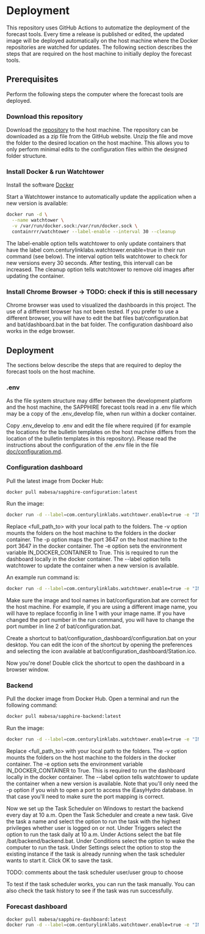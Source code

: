 # Deployment

This repository uses GitHub Actions to automatize the deployment of the forecast tools. Every time a release is published or edited, the updated image will be deployed automatically on the host machine where the Docker repositories are watched for updates. The following section describes the steps that are required on the host machine to initially deploy the forecast tools.

## Prerequisites
Perform the following steps the computer where the forecast tools are deployed.

### Download this repository
Download the [repository](https://github.com/hydrosolutions/SAPPHIRE_Forecast_Tools) to the host machine. The repository can be downloaded as a zip file from the GitHub website. Unzip the file and move the folder to the desired location on the host machine. This allows you to only perform minimal edits to the configuration files within the designed folder structure.

### Install Docker & run Watchtower
Install the software [Docker](https://docs.docker.com/install/)

Start a Watchtower instance to automatically update the application when a new version is available:
```bash
docker run -d \
  --name watchtower \
  -v /var/run/docker.sock:/var/run/docker.sock \
  containrrr/watchtower --label-enable --interval 30 --cleanup
```
The label-enable option tells watchtower to only update containers that have the label com.centurylinklabs.watchtower.enable=true in their run command (see below). The interval option tells watchtower to check for new versions every 30 seconds. After testing, this intervall can be increased. The cleanup option tells watchtower to remove old images after updating the container.

### Install Chrome Browser -> TODO: check if this is still necessary
Chrome browser was used to visualized the dashboards in this project. The use of a different browser has not been tested. If you prefer to use a different browser, you will have to edit the bat files bat/configuration.bat and bat/dashboard.bat in the bat folder.
The configuration dashboard also works in the edge browser.

## Deployment
The sections below describe the steps that are required to deploy the forecast tools on the host machine.

### .env
As the file system structure may differ between the development platform and the host machine, the SAPPHIRE forecast tools read in a .env file which may be a copy of the .env_develop file, when run within a docker container.

Copy .env_develop to .env and edit the file where required (if for example the locations for the bulletin templates on the host machine differs from the location of the bulletin templates in this repository). Please read the instructions about the configuration of the .env file in the file [doc/configuration.md](doc/configuration.md).

### Configuration dashboard
Pull the latest image from Docker Hub:
```bash
docker pull mabesa/sapphire-configuration:latest
```
Run the image:
```bash
docker run -d --label=com.centurylinklabs.watchtower.enable=true -e "IN_DOCKER_CONTAINER=True" -v <full_path_to>/config:/app/apps/config -v <full_path_to>/data:/app/data -v <full_path_to>/bat:/app/bat -p 3647:3647 --name fcconfig mabesa/sapphire-configuration:latest
```
Replace <full_path_to> with your local path to the folders. The -v option mounts the folders on the host machine to the folders in the docker container. The -p option maps the port 3647 on the host machine to the port 3647 in the docker container. The -e option sets the environment variable IN_DOCKER_CONTAINER to True. This is required to run the dashboard locally in the docker container. The --label option tells watchtower to update the container when a new version is available.

An example run command is:
```bash
docker run -d --label=com.centurylinklabs.watchtower.enable=true -e "IN_DOCKER_CONTAINER=True" -v /home/sarah/SAPPHIRE_Forecast_Tools/apps/config:/app/apps/config -v /home/sarah/SAPPHIRE_Forecast_Tools/data:/app/data -v /home/sarah/SAPPHIRE_Forecast_Tools/bat:/app/bat -p 3647:3647 --name fcconfig mabesa/sapphire-configuration:latest
```

Make sure the image and tool names in bat/configuration.bat are correct for the host machine. For example, if you are using a different image name, you will have to replace fcconfig in line 1 with your image name. If you have changed the port number in the run command, you will have to change the port number in line 2 of bat/configuration.bat.

Create a shortcut to bat/configuration_dashboard/configuration.bat on your desktop. You can edit the icon of the shortcut by opening the preferences and selecting the icon available at bat/configuration_dashboard/Station.ico.

Now you're done! Double click the shortcut to open the dashboard in a browser window.

### Backend
Pull the docker image from Docker Hub. Open a terminal and run the following command:
```bash
docker pull mabesa/sapphire-backend:latest
```
Run the image:
```bash
docker run -d --label=com.centurylinklabs.watchtower.enable=true -e "IN_DOCKER_CONTAINER=True" -v <full_path_to>/apps/config:/app/apps/config -v <full_path_to>/apps/internal_data:/app/apps/internal_data -v <full_path_to>/data:/app/data -v <full_path_to>/bat:/app/bat -p 9000:8801 --name fcbackend mabesa/sapphire-backend:latest
```
Replace <full_path_to> with your local path to the folders. The -v option mounts the folders on the host machine to the folders in the docker container. The -e option sets the environment variable IN_DOCKER_CONTAINER to True. This is required to run the dashboard locally in the docker container. The --label option tells watchtower to update the container when a new version is available.
Note that you'll only need the -p option if you wish to open a port to access the iEasyHydro database. In that case you'll need to make sure the port mapping is correct.

Now we set up the Task Scheduler on Windows to restart the backend every day at 10 a.m. Open the Task Scheduler and create a new task. Give the task a name and select the option to run the task with the highest privileges whether user is logged on or not. Under Triggers select the option to run the task daily at 10 a.m. Under Actions select the bat file /bat/backend/backend.bat. Under Conditions select the option to wake the computer to run the task. Under Settings select the option to stop the existing instance if the task is already running when the task scheduler wants to start it. Click OK to save the task.

TODO: comments about the task scheduler user/user group to choose

To test if the task scheduler works, you can run the task manually. You can also check the task history to see if the task was run successfully.


### Forecast dashboard
```bash
docker pull mabesa/sapphire-dashboard:latest
docker run -d --label=com.centurylinklabs.watchtower.enable=true -e "IN_DOCKER_CONTAINER=True" -v <full_path_to>/apps/config:/app/apps/config -v <full_path_to>/apps/internal_data:/app/apps/internal_data -v <full_path_to>/data:/app/data -v <full_path_to>/bat:/app/bat -p 5006:5006 --name fcbackend mabesa/sapphire-dashboard:latest

```





